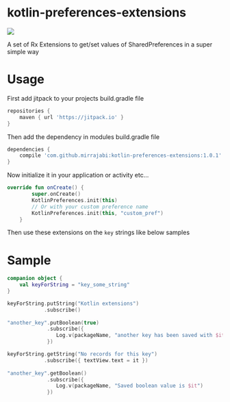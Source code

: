 # kotlin-preferences-extensions

[![](https://jitpack.io/v/mirrajabi/kotlin-preferences-extensions.svg)](https://jitpack.io/#mirrajabi/kotlin-preferences-extensions)

A set of Rx Extensions to get/set values of SharedPreferences in a super simple way

# Usage

First add jitpack to your projects build.gradle file

```gradle
repositories {
    maven { url 'https://jitpack.io' }
}
```

Then add the dependency in modules build.gradle file

```gradle
dependencies {
    compile 'com.github.mirrajabi:kotlin-preferences-extensions:1.0.1'
}
```

Now initialize it in your application or activity etc...

```kotlin
override fun onCreate() {
        super.onCreate()
        KotlinPreferences.init(this)
        // Or with your custom preference name
        KotlinPreferences.init(this, "custom_pref")
    }
```
Then use these extensions on the `key` strings like below samples

# Sample

```kotlin
companion object {
    val keyForString = "key_some_string"
}

keyForString.putString("Kotlin extensions")
            .subscribe()
            
"another_key".putBoolean(true)
             .subscribe({
                Log.v(packageName, "another key has been saved with $it value")
             })

keyForString.getString("No records for this key")
            .subscribe({ textView.text = it })
            
"another_key".getBoolean()
             .subscribe({
                Log.v(packageName, "Saved boolean value is $it")
             })
```
